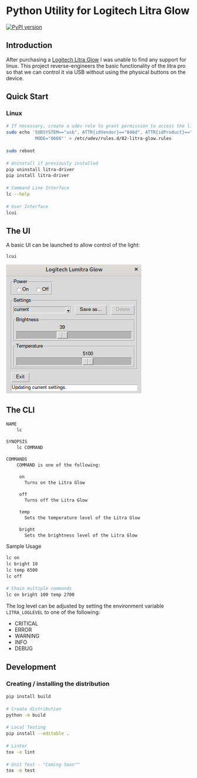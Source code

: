 # Python Utility for Logitech Litra Glow
[![PyPI version](https://badge.fury.io/py/litra-driver.svg)](https://badge.fury.io/py/litra-driver)

## Introduction

After purchasing a [Logitech Litra Glow](https://www.logitech.com/en-us/products/lighting/litra-glow.946-000001.html) I was unable to find any support for linux. This project reverse-engineers the basic functionality of the litra pro so that we can control it via USB without using the physical buttons on the device.

## Quick Start

### Linux
```bash
# If necessary, create a udev role to grant permission to access the light
sudo echo 'SUBSYSTEM=="usb", ATTR{idVendor}=="046d", ATTR{idProduct}=="c900",\
           MODE="0666"' > /etc/udev/rules.d/82-litra-glow.rules

sudo reboot

# Uninstall if previously installed
pip uninstall litra-driver
pip install litra-driver

# Command Line Interface
lc --help

# User Interface
lcui

```

## The UI
A basic UI can be launched to allow control of the light:

```bash
lcui
```

![lcui Screen Shot](images/ui.png)
## The CLI

```
NAME
    lc

SYNOPSIS
    lc COMMAND

COMMANDS
    COMMAND is one of the following:

     on
       Turns on the Litra Glow

     off
       Turns off the Litra Glow

     temp
       Sets the temperature level of the Litra Glow

     bright
       Sets the brightness level of the Litra Glow
```

Sample Usage
```bash
lc on
lc bright 10
lc temp 6500
lc off

# Chain multiple commands
lc on bright 100 temp 2700
```

The log level can be adjusted by setting the environment variable `LITRA_LOGLEVEL` to one of the following:
* CRITICAL
* ERROR
* WARNING
* INFO
* DEBUG

## Development
### Creating / installing the distribution

```bash
pip install build

# Create distribution
python -m build

# Local Testing
pip install --editable .

# Linter
tox -e lint

# Unit Test - "Coming Soon"™
tox -e test
```
